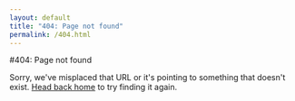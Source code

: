 ```yaml
---
layout: default
title: "404: Page not found"
permalink: /404.html
---
```


#404: Page not found

Sorry, we've misplaced that URL or it's pointing to something that doesn't exist. [Head back home](/) to try finding it again.
